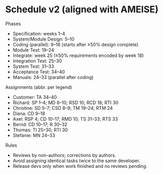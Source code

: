 # Schedule v2 (aligned with AMEISE)

Phases
- Specification: weeks 1–4
- System/Module Design: 5–10
- Coding (parallel): 9–18 (starts after ≥50% design complete)
- Module Test: 19–24
- Integrate: week 25 (≥50% requirements encoded by week 18)
- Integration Test: 25–30
- System Test: 31–33
- Acceptance Test: 34–40
- Manuals: 24–33 (parallel after coding)

Assignments (abbr. per legend)
- Customer: TA 34–40
- Richard: SP 1–4; MD 6–10; RSD 10; RCD 18; RTI 30
- Christine: SD 5–7; CSD 8–9; TM 19–24; RTM 24
- Diana: CD 9–18
- Axel: RSP 4; CD 10–17; RMD 10; TS 31–33; RTS 33
- Bernd: CD 10–17; R 30–32
- Thomas: TI 25–30; RTI 30
- Stefanie: MN 24–33

Rules
- Reviews by non-authors; corrections by authors.
- Avoid assigning identical tasks twice to the same developer.
- Release devs only when work finished and no reviews pending.